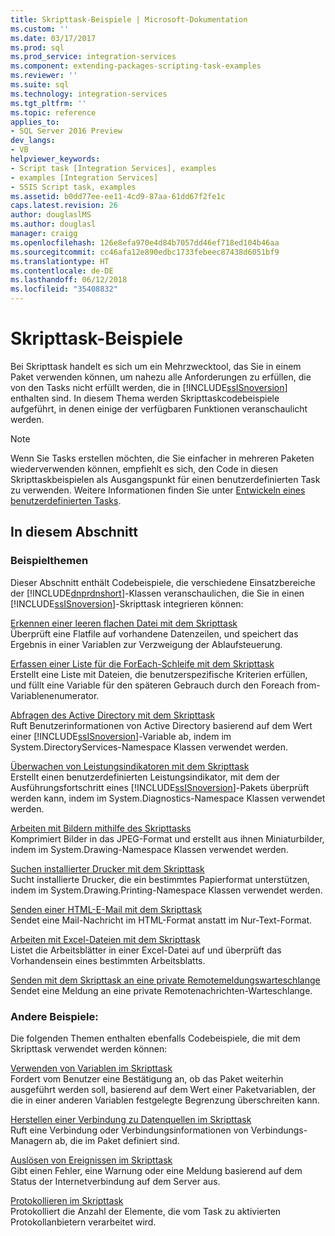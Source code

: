```yaml
---
title: Skripttask-Beispiele | Microsoft-Dokumentation
ms.custom: ''
ms.date: 03/17/2017
ms.prod: sql
ms.prod_service: integration-services
ms.component: extending-packages-scripting-task-examples
ms.reviewer: ''
ms.suite: sql
ms.technology: integration-services
ms.tgt_pltfrm: ''
ms.topic: reference
applies_to:
- SQL Server 2016 Preview
dev_langs:
- VB
helpviewer_keywords:
- Script task [Integration Services], examples
- examples [Integration Services]
- SSIS Script task, examples
ms.assetid: b0dd77ee-ee11-4cd9-87aa-61dd67f2fe1c
caps.latest.revision: 26
author: douglaslMS
ms.author: douglasl
manager: craigg
ms.openlocfilehash: 126e8efa970e4d84b7057dd46ef718ed104b46aa
ms.sourcegitcommit: cc46afa12e890edbc1733febeec87438d6051bf9
ms.translationtype: HT
ms.contentlocale: de-DE
ms.lasthandoff: 06/12/2018
ms.locfileid: "35408832"
---
```

# <a name="script-task-examples"></a>Skripttask-Beispiele
  Bei Skripttask handelt es sich um ein Mehrzwecktool, das Sie in einem Paket verwenden können, um nahezu alle Anforderungen zu erfüllen, die von den Tasks nicht erfüllt werden, die in [!INCLUDE[ssISnoversion](../../includes/ssisnoversion-md.md)] enthalten sind. In diesem Thema werden Skripttaskcodebeispiele aufgeführt, in denen einige der verfügbaren Funktionen veranschaulicht werden.  
  
> [!NOTE]  
>  Wenn Sie Tasks erstellen möchten, die Sie einfacher in mehreren Paketen wiederverwenden können, empfiehlt es sich, den Code in diesen Skripttaskbeispielen als Ausgangspunkt für einen benutzerdefinierten Task zu verwenden. Weitere Informationen finden Sie unter [Entwickeln eines benutzerdefinierten Tasks](../../integration-services/extending-packages-custom-objects/task/developing-a-custom-task.md).  
  
## <a name="in-this-section"></a>In diesem Abschnitt  
  
### <a name="example-topics"></a>Beispielthemen  
 Dieser Abschnitt enthält Codebeispiele, die verschiedene Einsatzbereiche der [!INCLUDE[dnprdnshort](../../includes/dnprdnshort-md.md)]-Klassen veranschaulichen, die Sie in einen [!INCLUDE[ssISnoversion](../../includes/ssisnoversion-md.md)]-Skripttask integrieren können:  
  
 [Erkennen einer leeren flachen Datei mit dem Skripttask](../../integration-services/extending-packages-scripting-task-examples/detecting-an-empty-flat-file-with-the-script-task.md)  
 Überprüft eine Flatfile auf vorhandene Datenzeilen, und speichert das Ergebnis in einer Variablen zur Verzweigung der Ablaufsteuerung.  
  
 [Erfassen einer Liste für die ForEach-Schleife mit dem Skripttask](../../integration-services/extending-packages-scripting-task-examples/gathering-a-list-for-the-foreach-loop-with-the-script-task.md)  
 Erstellt eine Liste mit Dateien, die benutzerspezifische Kriterien erfüllen, und füllt eine Variable für den späteren Gebrauch durch den Foreach from-Variablenenumerator.  
  
 [Abfragen des Active Directory mit dem Skripttask](../../integration-services/extending-packages-scripting-task-examples/querying-the-active-directory-with-the-script-task.md)  
 Ruft Benutzerinformationen von Active Directory basierend auf dem Wert einer [!INCLUDE[ssISnoversion](../../includes/ssisnoversion-md.md)]-Variable ab, indem im System.DirectoryServices-Namespace Klassen verwendet werden.  
  
 [Überwachen von Leistungsindikatoren mit dem Skripttask](../../integration-services/extending-packages-scripting-task-examples/monitoring-performance-counters-with-the-script-task.md)  
 Erstellt einen benutzerdefinierten Leistungsindikator, mit dem der Ausführungsfortschritt eines [!INCLUDE[ssISnoversion](../../includes/ssisnoversion-md.md)]-Pakets überprüft werden kann, indem im System.Diagnostics-Namespace Klassen verwendet werden.  
  
 [Arbeiten mit Bildern mithilfe des Skripttasks](../../integration-services/extending-packages-scripting-task-examples/working-with-images-with-the-script-task.md)  
 Komprimiert Bilder in das JPEG-Format und erstellt aus ihnen Miniaturbilder, indem im System.Drawing-Namespace Klassen verwendet werden.  
  
 [Suchen installierter Drucker mit dem Skripttask](../../integration-services/extending-packages-scripting-task-examples/finding-installed-printers-with-the-script-task.md)  
 Sucht installierte Drucker, die ein bestimmtes Papierformat unterstützen, indem im System.Drawing.Printing-Namespace Klassen verwendet werden.  
  
 [Senden einer HTML-E-Mail mit dem Skripttask](../../integration-services/extending-packages-scripting-task-examples/sending-an-html-mail-message-with-the-script-task.md)  
 Sendet eine Mail-Nachricht im HTML-Format anstatt im Nur-Text-Format.  
  
 [Arbeiten mit Excel-Dateien mit dem Skripttask](../../integration-services/extending-packages-scripting-task-examples/working-with-excel-files-with-the-script-task.md)  
 Listet die Arbeitsblätter in einer Excel-Datei auf und überprüft das Vorhandensein eines bestimmten Arbeitsblatts.  
  
 [Senden mit dem Skripttask an eine private Remotemeldungswarteschlange](../../integration-services/extending-packages-scripting-task-examples/sending-to-a-remote-private-message-queue-with-the-script-task.md)  
 Sendet eine Meldung an eine private Remotenachrichten-Warteschlange.  
  
### <a name="other-examples"></a>Andere Beispiele:  
 Die folgenden Themen enthalten ebenfalls Codebeispiele, die mit dem Skripttask verwendet werden können:  
  
 [Verwenden von Variablen im Skripttask](../../integration-services/extending-packages-scripting/task/using-variables-in-the-script-task.md)  
 Fordert vom Benutzer eine Bestätigung an, ob das Paket weiterhin ausgeführt werden soll, basierend auf dem Wert einer Paketvariablen, der die in einer anderen Variablen festgelegte Begrenzung überschreiten kann.  
  
 [Herstellen einer Verbindung zu Datenquellen im Skripttask](../../integration-services/extending-packages-scripting/task/connecting-to-data-sources-in-the-script-task.md)  
 Ruft eine Verbindung oder Verbindungsinformationen von Verbindungs-Managern ab, die im Paket definiert sind.  
  
 [Auslösen von Ereignissen im Skripttask](../../integration-services/extending-packages-scripting/task/raising-events-in-the-script-task.md)  
 Gibt einen Fehler, eine Warnung oder eine Meldung basierend auf dem Status der Internetverbindung auf dem Server aus.  
  
 [Protokollieren im Skripttask](../../integration-services/extending-packages-scripting/task/logging-in-the-script-task.md)  
 Protokolliert die Anzahl der Elemente, die vom Task zu aktivierten Protokollanbietern verarbeitet wird.  
  
  
